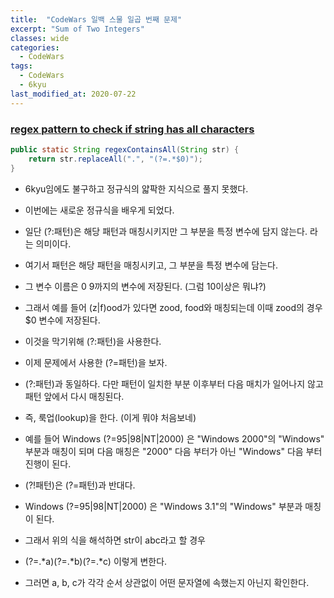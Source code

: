 ```yaml
---
title:  "CodeWars 일백 스물 일곱 번째 문제"
excerpt: "Sum of Two Integers"
classes: wide
categories:
  - CodeWars
tags:
  - CodeWars
  - 6kyu
last_modified_at: 2020-07-22
---
```




### [regex pattern to check if string has all characters](https://www.codewars.com/kata/5e4eb72bb95d28002dbbecde)

```java
public static String regexContainsAll(String str) {
    return str.replaceAll(".", "(?=.*$0)");
}
```

* 6kyu임에도 불구하고 정규식의 얇팍한 지식으로 풀지 못했다.
* 이번에는 새로운 정규식을 배우게 되었다.
* 일단 (?:패턴)은 해당 패턴과 매칭시키지만 그 부분을 특정 변수에 담지 않는다. 라는 의미이다.
* 여기서 패턴은 해당 패턴을 매칭시키고, 그 부분을 특정 변수에 담는다.
* 그 변수 이름은 $0~$9까지의 변수에 저장된다. (그럼 10이상은 뭐냐?)
* 그래서 예를 들어 (z|f)ood가 있다면  zood, food와 매칭되는데 이때 zood의 경우 $0 변수에 저장된다.
* 이것을 막기위해 (?:패턴)을 사용한다.
* 이제 문제에서 사용한 (?=패턴)을 보자.
* (?:패턴)과 동일하다. 다만 패턴이 일치한 부분 이후부터 다음 매치가 일어나지 않고 패턴 앞에서 다시 매칭된다.
* 즉, 룩업(lookup)을 한다. (이게 뭐야 처음보네)
* 예를 들어 Windows (?=95|98|NT|2000) 은 "Windows 2000"의 "Windows" 부분과 매칭이 되며 다음 매칭은 "2000" 다음 부터가 아닌 "Windows" 다음 부터 진행이 된다.
* (?!패턴)은 (?=패턴)과 반대다.
* Windows (?=95|98|NT|2000) 은 "Windows 3.1"의 "Windows" 부분과 매칭이 된다.

* 그래서 위의 식을 해석하면 str이 abc라고 할 경우
* (?=.*a)(?=.*b)(?=.*c) 이렇게 변한다.
* 그러면 a, b, c가 각각 순서 상관없이 어떤 문자열에 속했는지 아닌지 확인한다.